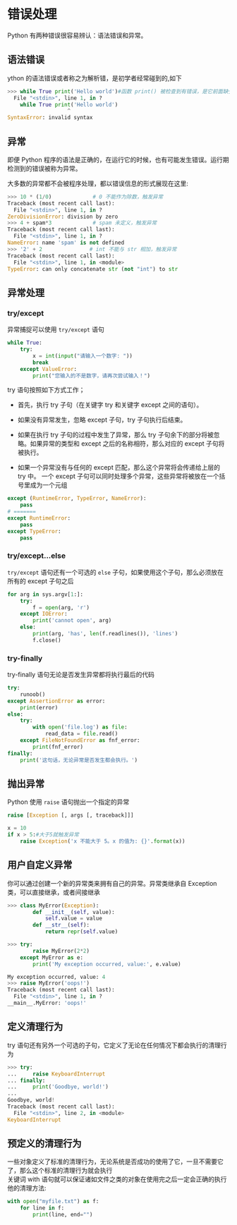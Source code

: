 # 错误处理

Python 有两种错误很容易辨认：语法错误和异常。

## 语法错误

ython 的语法错误或者称之为解析错，是初学者经常碰到的,如下

```python
>>> while True print('Hello world')#函数 print() 被检查到有错误，是它前面缺少了一个冒号 :
  File "<stdin>", line 1, in ?
    while True print('Hello world')
                   ^
SyntaxError: invalid syntax
```

## 异常

即便 Python 程序的语法是正确的，在运行它的时候，也有可能发生错误。运行期检测到的错误被称为异常。

大多数的异常都不会被程序处理，都以错误信息的形式展现在这里:

```py
>>> 10 * (1/0)             # 0 不能作为除数，触发异常
Traceback (most recent call last):
  File "<stdin>", line 1, in ?
ZeroDivisionError: division by zero
>>> 4 + spam*3             # spam 未定义，触发异常
Traceback (most recent call last):
  File "<stdin>", line 1, in ?
NameError: name 'spam' is not defined
>>> '2' + 2               # int 不能与 str 相加，触发异常
Traceback (most recent call last):
  File "<stdin>", line 1, in <module>
TypeError: can only concatenate str (not "int") to str
```

## 异常处理

### try/except

异常捕捉可以使用 `try/except` 语句

```py
while True:
    try:
        x = int(input("请输入一个数字: "))
        break
    except ValueError:
        print("您输入的不是数字，请再次尝试输入！")
```

try 语句按照如下方式工作；

- 首先，执行 try 子句（在关键字 try 和关键字 except 之间的语句）。

- 如果没有异常发生，忽略 except 子句，try 子句执行后结束。

- 如果在执行 try 子句的过程中发生了异常，那么 try 子句余下的部分将被忽略。如果异常的类型和 except 之后的名称相符，那么对应的 except 子句将被执行。

- 如果一个异常没有与任何的 except 匹配，那么这个异常将会传递给上层的 try 中。
  一个 except 子句可以同时处理多个异常，这些异常将被放在一个括号里成为一个元组

```py
except (RuntimeError, TypeError, NameError):
    pass
# =======
except RuntimeError:
    pass
except TypeError:
    pass
```

### try/except...else

`try/except` 语句还有一个可选的 `else` 子句，如果使用这个子句，那么必须放在所有的 except 子句之后

```py
for arg in sys.argv[1:]:
    try:
        f = open(arg, 'r')
    except IOError:
        print('cannot open', arg)
    else:
        print(arg, 'has', len(f.readlines()), 'lines')
        f.close()
```

### try-finally

try-finally 语句无论是否发生异常都将执行最后的代码

```py
try:
    runoob()
except AssertionError as error:
    print(error)
else:
    try:
        with open('file.log') as file:
            read_data = file.read()
    except FileNotFoundError as fnf_error:
        print(fnf_error)
finally:
    print('这句话，无论异常是否发生都会执行。')
```

## 抛出异常

Python 使用 `raise` 语句抛出一个指定的异常

```py
raise [Exception [, args [, traceback]]]

x = 10
if x > 5:#大于5就触发异常
    raise Exception('x 不能大于 5。x 的值为: {}'.format(x))
```

## 用户自定义异常

你可以通过创建一个新的异常类来拥有自己的异常。异常类继承自 Exception 类，可以直接继承，或者间接继承

```py
>>> class MyError(Exception):
        def __init__(self, value):
            self.value = value
        def __str__(self):
            return repr(self.value)

>>> try:
        raise MyError(2*2)
    except MyError as e:
        print('My exception occurred, value:', e.value)

My exception occurred, value: 4
>>> raise MyError('oops!')
Traceback (most recent call last):
  File "<stdin>", line 1, in ?
__main__.MyError: 'oops!'
```

## 定义清理行为

try 语句还有另外一个可选的子句，它定义了无论在任何情况下都会执行的清理行为

```py
>>> try:
...     raise KeyboardInterrupt
... finally:
...     print('Goodbye, world!')
...
Goodbye, world!
Traceback (most recent call last):
  File "<stdin>", line 2, in <module>
KeyboardInterrupt
```

## 预定义的清理行为

一些对象定义了标准的清理行为，无论系统是否成功的使用了它，一旦不需要它了，那么这个标准的清理行为就会执行  
关键词 with 语句就可以保证诸如文件之类的对象在使用完之后一定会正确的执行他的清理方法:

```py
with open("myfile.txt") as f:
    for line in f:
        print(line, end="")
```
